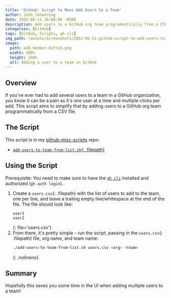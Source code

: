 ```yaml
---
title: 'GitHub: Script to Mass Add Users to a Team'
author: Josh Johanning
date: 2022-08-11 16:00:00 -0500
description: Add users to a GitHub org team programmatically from a CSV file
categories: [GitHub]
tags: [GitHub, Scripts, gh cli]
img_path: /assets/screenshots/2022-08-11-github-script-to-add-users-to-teams
image:
  path: add-member-button.png
  width: 100%
  height: 100%
  alt: Adding a user to a team in GitHub
---
```


## Overview

If you've ever had to add several users to a team in a GitHub organization, you know it can be a pain as it's one user at a time and multiple clicks per add. This script aims to simplify that by adding users to a GitHub org team programmatically from a CSV file.

## The Script

This script is in my [github-misc-scripts](https://github.com/joshjohanning/github-misc-scripts) repo:

- [`add-users-to-team-from-list.sh`{: .filepath}](https://github.com/joshjohanning/github-misc-scripts/blob/main/scripts/add-users-to-team-from-list.sh)

## Using the Script

Prerequisite: You need to make sure to have the [`gh cli`](https://cli.github.com/) installed and authorized (`gh auth login`).

1. Create a `users.csv`{: .filepath} with the list of users to add to the team, one per line, and leave a trailing empty line/whitespace at the end of the file. The file should look like: 
    ```
    user1
    user2

    ```
    {: file='users.csv'}
2. From there, it's pretty simple - run the script, passing in the `users.csv`{: .filepath} file, org name, and team name:
    ```bash
    ./add-users-to-team-from-list.sh users.csv <org> <team>
    ```
    {: .nolineno}

## Summary

Hopefully this saves you some time in the UI when adding multiple users to a team!

